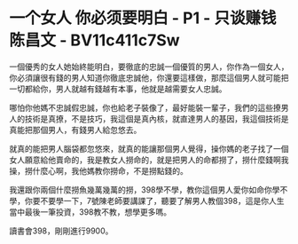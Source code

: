 # 一个女人 你必须要明白 - P1 - 只谈赚钱陈昌文 - BV11c411c7Sw

一個優秀的女人她始終能明白，要徹底的忠誠一個優質的男人，你作為一個女人，你必須讓很有錢的男人知道你徹底忠誠他，你還要這樣做，那麼這個男人就可能把一切都給你，男人就越有錢越有本事，他就是越需要女人忠誠。

哪怕你他媽不忠誠假忠誠，你也給老子裝像了，最好能裝一輩子，我們的這些撩男人的技術是真撩，不是技巧，我這個是真內核，就直達男人的基因，我這個技術是真能把那個男人，有錢男人給忽悠去。

就真的能把男人腦袋都忽悠來，就真的能讓那個男人覺得，操你媽的老子找了一個女人願意給他賣命的，我是教女人撈命的，就是把男人的命都撈了，撈什麼錢啊我操，撈什麼心啊，我他媽教你撈命，不是撈點錢的。

我還跟你兩個什麼撈魚幾萬幾萬的撈，398學不學，教你這個男人愛你如命你學不學，你要不要學一下，7號陳老師要講課了，聽要了解男人教個398，這是你人生當中最後一筆投資，398教不教，想學更多嗎。

讀書會398，剛剛進行9900。